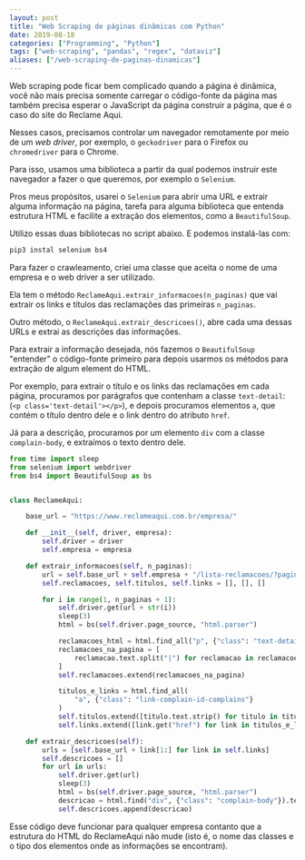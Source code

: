 ```yaml
---
layout: post
title: "Web Scraping de páginas dinâmicas com Python"
date: 2019-08-18
categories: ["Programming", "Python"]
tags: ["web-scraping", "pandas", "regex", "dataviz"]
aliases: ["/web-scraping-de-paginas-dinamicas"]
---
```


Web scraping pode ficar bem complicado quando a página é dinâmica, você não
mais precisa somente carregar o código-fonte da página mas também precisa esperar o
JavaScript da página construir a página, que é o caso do site do Reclame Aqui.

Nesses casos, precisamos controlar um navegador remotamente
por meio de um *web driver*, por exemplo, o `geckodriver` para o Firefox ou
`chromedriver` para o Chrome.

Para isso, usamos uma biblioteca a partir da qual podemos instruir este
navegador a fazer o que queremos, por exemplo o `Selenium`.

Pros meus propósitos, usarei o `Selenium` para abrir uma URL e extrair alguma
informação na página, tarefa para alguma biblioteca que entenda
estrutura HTML e facilite a extração dos elementos, como a `BeautifulSoup`.

Utilizo essas duas bibliotecas no script abaixo. E podemos instalá-las com:

```sh
pip3 instal selenium bs4
```

Para fazer o crawleamento, criei uma classe que aceita o nome de uma
empresa e o web driver a ser utilizado.

Ela tem o método `ReclameAqui.extrair_informacoes(n_paginas)` que vai extrair
os links e títulos das reclamações das primeiras `n_paginas`.

Outro método, o `ReclameAqui.extrair_descricoes()`, abre cada uma dessas URLs e
extrai as descrições das informações.

Para extrair a informação desejada, nós fazemos o `BeautifulSoup` "entender" o
código-fonte primeiro para depois usarmos os métodos para extração de algum
element do HTML.

Por exemplo, para extrair o título e os links das reclamações em cada página,
procuramos por parágrafos que contenham a classe `text-detail`: (`<p
class='text-detail'></p>`), e depois procuramos elementos `a`, que contém o
título dentro dele e o link dentro do atributo `href`.

Já para a descrição, procuramos por um elemento `div` com a classe
`complain-body`, e extraímos o texto dentro dele.

``` python
from time import sleep
from selenium import webdriver
from bs4 import BeautifulSoup as bs


class ReclameAqui:

    base_url = "https://www.reclameaqui.com.br/empresa/"

    def __init__(self, driver, empresa):
        self.driver = driver
        self.empresa = empresa

    def extrair_informacoes(self, n_paginas):
        url = self.base_url + self.empresa + "/lista-reclamacoes/?pagina="
        self.reclamacoes, self.titulos, self.links = [], [], []

        for i in range(1, n_paginas + 1):
            self.driver.get(url + str(i))
            sleep(3)
            html = bs(self.driver.page_source, "html.parser")

            reclamacoes_html = html.find_all("p", {"class": "text-detail"})
            reclamacoes_na_pagina = [
                reclamacao.text.split("|") for reclamacao in reclamacoes_html
            ]
            self.reclamacoes.extend(reclamacoes_na_pagina)

            titulos_e_links = html.find_all(
                "a", {"class": "link-complain-id-complains"}
            )
            self.titulos.extend([titulo.text.strip() for titulo in titulos_e_links])
            self.links.extend([link.get("href") for link in titulos_e_links])

    def extrair_descricoes(self):
        urls = [self.base_url + link[1:] for link in self.links]
        self.descricoes = []
        for url in urls:
            self.driver.get(url)
            sleep(3)
            html = bs(self.driver.page_source, "html.parser")
            descricao = html.find("div", {"class": "complain-body"}).text.strip()
            self.descricoes.append(descricao)
```

Esse código deve funcionar para qualquer empresa contanto que a estrutura do
HTML do ReclameAqui não mude (isto é, o nome das classes e o tipo dos elementos
onde as informações se encontram).
